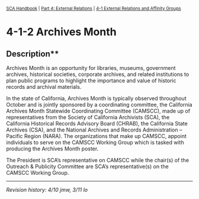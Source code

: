 <sup>[SCA Handbook](/sca-handbook/index.html) | [Part 4: External Relations](../04_external_relations/index.html) | [4-1 External Relations and Affinity Groups](../04_external_relations/04-01_external-relations.html)</sup> 

# 4-1-2 Archives Month

## Description**

Archives Month is an opportunity for libraries, museums, government archives, historical societies, corporate archives, and related institutions to plan public programs to highlight the importance and value of historic records and archival materials.

In the state of California, Archives Month is typically observed throughout October and is jointly sponsored by a coordinating committee, the California Archives Month Statewide Coordinating Committee (CAMSCC), made up of representatives from the Society of California Archivists (SCA), the California Historical Records Advisory Board (CHRAB), the California State Archives (CSA), and the National Archives and Records Administration – Pacific Region (NARA). The organizations that make up CAMSCC, appoint individuals to serve on the CAMSCC Working Group which is tasked with producing the Archives Month poster.

The President is SCA’s representative on CAMSCC while the chair(s) of the Outreach & Publicity Committee are SCA’s representative(s) on the CAMSCC Working Group.

***

_Revision history: 4/10 jmw, 3/11 lo_
